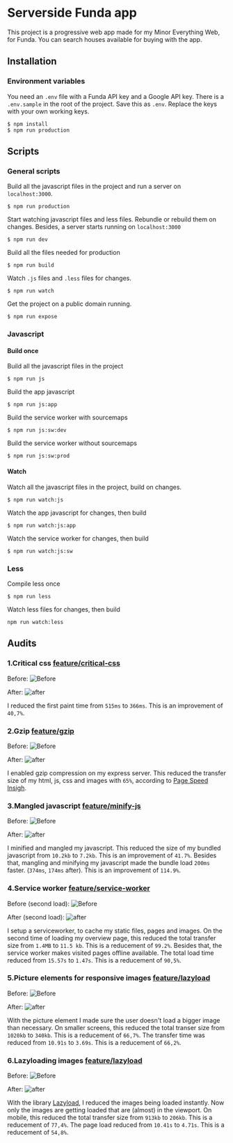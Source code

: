 # Serverside Funda app

This project is a progressive web app made for my Minor Everything Web, for Funda. You can search houses available for buying with the app.

## Installation

### Environment variables
You need an ```.env``` file with a Funda API key and a Google API key. There is a ```.env.sample``` in the root of the project. Save this as ```.env```. Replace the keys with your own working keys.


```
$ npm install
$ npm run production
```

## Scripts

### General scripts
Build all the javascript files in the project and run a server on ```localhost:3000```.
```
$ npm run production
```

Start watching javascript files and less files. Rebundle or rebuild them on changes. Besides, a server starts running on ```localhost:3000```
```
$ npm run dev
```

Build all the files needed for production
```
$ npm run build
```

Watch ```.js``` files and ```.less``` files for changes.
```
$ npm run watch
```

Get the project on a public domain running.
```
$ npm run expose
```

### Javascript

#### Build once
Build all the javascript files in the project
```
$ npm run js
```

Build the app javascript
```
$ npm run js:app
```

Build the service worker with sourcemaps
```
$ npm run js:sw:dev
```

Build the service worker without sourcemaps
```
$ npm run js:sw:prod
```

#### Watch
Watch all the javascript files in the project, build on changes.
```
$ npm run watch:js
```

Watch the app javascript for changes, then build
```
$ npm run watch:js:app
```

Watch the service worker for changes, then build
```
$ npm run watch:js:sw
```

### Less

Compile less once
```
$ npm run less
```

Watch less files for changes, then build
```
npm run watch:less
```

## Audits

### 1.Critical css [feature/critical-css](https://github.com/Frankwarnaar/minor-perfomance-matters-funda/tree/feature/critical-css)
Before:
![Before](https://raw.githubusercontent.com/Frankwarnaar/minor-perfomance-matters-funda/master/improvements/critical_css/before.png)

After:
![after](https://raw.githubusercontent.com/Frankwarnaar/minor-perfomance-matters-funda/master/improvements/critical_css/after.png)

I reduced the first paint time from ```515ms``` to ```366ms```. This is an improvement of ```40,7%```.

### 2.Gzip [feature/gzip](https://github.com/Frankwarnaar/minor-perfomance-matters-funda/tree/feature/gzip)
Before:
![Before](https://raw.githubusercontent.com/Frankwarnaar/minor-perfomance-matters-funda/master/improvements/esmangle/before.png)

After:
![after](https://raw.githubusercontent.com/Frankwarnaar/minor-perfomance-matters-funda/master/improvements/esmangle/after.png)

I enabled gzip compression on my express server. This reduced the transfer size of my html, js, css and images with ```65%```, according to [Page Speed Insigh](https://developers.google.com/speed/pagespeed/insights/).

### 3.Mangled javascript [feature/minify-js](https://github.com/Frankwarnaar/minor-perfomance-matters-funda/tree/feature/minify-js)
Before:
![Before](https://raw.githubusercontent.com/Frankwarnaar/minor-perfomance-matters-funda/master/improvements/esmangle/before.png)

After:
![after](https://raw.githubusercontent.com/Frankwarnaar/minor-perfomance-matters-funda/master/improvements/esmangle/after.png)

I minified and mangled my javascript. This reduced the size of my bundled javascript from ```10.2kb``` to ```7.2kb```. This is an improvement of ```41.7%```. Besides that, mangling and minifying my javascript made the bundle load ```200ms``` faster. (```374ms```, ```174ms``` after). This is an improvement of ```114.9%```.

### 4.Service worker [feature/service-worker](https://github.com/Frankwarnaar/minor-perfomance-matters-funda/tree/feature/service-worker)
Before (second load):
![Before](https://raw.githubusercontent.com/Frankwarnaar/minor-perfomance-matters-funda/master/improvements/sw/before.png)

After (second load):
![after](https://raw.githubusercontent.com/Frankwarnaar/minor-perfomance-matters-funda/master/improvements/sw/after.png)

I setup a serviceworker, to cache my static files, pages and images. On the second time of loading my overview page, this reduced the total transfer size from ```1.4MB``` to ```11.5 kb```. This is a reducement of ```99.2%```. Besides that, the service worker makes visited pages offline available. The total load time reduced from ```15.57s``` to ```1.47s```. This is a reducement of ```90,5%```.

### 5.Picture elements for responsive images [feature/lazyload](https://github.com/Frankwarnaar/minor-perfomance-matters-funda/tree/feature/lazyload)
Before:
![Before](https://raw.githubusercontent.com/Frankwarnaar/minor-perfomance-matters-funda/master/improvements/picture/before.png)

After:
![after](https://raw.githubusercontent.com/Frankwarnaar/minor-perfomance-matters-funda/master/improvements/picture/after.png)

With the picture element I made sure the user doesn't load a bigger image than necessary. On smaller screens, this reduced the total transer size from ```1020kb``` to ```340kb```. This is a reducement of ```66,7%```. The transfer time was reduced from ```10.91s``` to ```3.69s```. This is a reducement of ```66,2%```. 

### 6.Lazyloading images [feature/lazyload](https://github.com/Frankwarnaar/minor-perfomance-matters-funda/tree/feature/lazyload)
Before:
![Before](https://raw.githubusercontent.com/Frankwarnaar/minor-perfomance-matters-funda/master/improvements/lazyload/before.png)

After:
![after](https://raw.githubusercontent.com/Frankwarnaar/minor-perfomance-matters-funda/master/improvements/lazyload/after.png)

With the library [Lazyload](http://verlok.github.io/lazyload/), I reduced the images being loaded instantly. Now only the images are getting loaded that are (almost) in the viewport. On mobile, this reduced the total transfer size from ```913kb``` to ```206kb```. This is a reducement of `77,4%`. The page load reduced from ```10.41s``` to `4.71s`. This is a reducement of `54,8%`.


